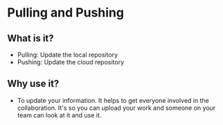 # Pulling and Pushing

## What is it?

- Pulling: Update the local repository
- Pushing: Update the cloud repository

## Why use it?

- To update your information. It helps to get everyone involved in the collaboration. It's so you can upload your work and someone on your team can look at it and use it.